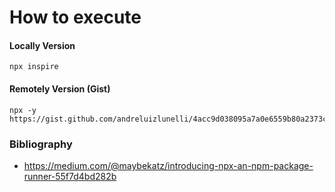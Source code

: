 # How to execute

#### Locally Version

```
npx inspire
```

#### Remotely Version (Gist)

```
npx -y https://gist.github.com/andreluizlunelli/4acc9d038095a7a0e6559b80a2373cc3
```

### Bibliography

* https://medium.com/@maybekatz/introducing-npx-an-npm-package-runner-55f7d4bd282b
